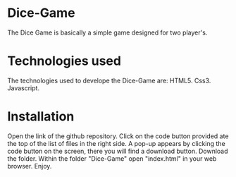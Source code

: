# Dice-Game
The Dice Game is basically a simple game designed for two player's.
# Technologies used
The technologies used to develope the Dice-Game are:
HTML5.
Css3.
Javascript.

# Installation
Open the link of the github repository.
Click on the code button provided ate the top of the list of files in the right side.
A pop-up appears by clicking the code button on the screen, there you will find a download button.
Download the folder.
Within the folder "Dice-Game" open "index.html" in your web browser.
Enjoy.
